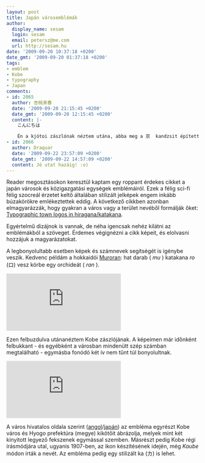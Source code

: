 ```yaml
---
layout: post
title: Japán városemblémák
author:
  display_name: sesam
  login: sesam
  email: petersz@me.com
  url: http://sesam.hu
date: '2009-09-20 10:37:18 +0200'
date_gmt: '2009-09-20 01:37:18 +0200'
tags:
- emblem
- Kobe
- typography
- Japan
comments:
- id: 2065
  author: 杏桃来春
  date: '2009-09-20 21:15:45 +0200'
  date_gmt: '2009-09-20 12:15:45 +0200'
  content: |-
    こんにちは

    Én a kjótoi zászlónak néztem utána, abba meg a 京  kandzsit építették bele.
- id: 2066
  author: Draquar
  date: '2009-09-22 23:57:09 +0200'
  date_gmt: '2009-09-22 14:57:09 +0200'
  content: Jó utat hazáig! :o)
---
```


Reader megosztásokon keresztül kaptam egy roppant érdekes cikket a japán városok és közigazgatási egységek emblémáiról. Ezek a félig sci-fi félig szocreál érzetet keltő általában stilizált jelképek engem inkább búzakörökre emlékeztettek eddig. A következő cikkben azonban elmagyarázzák, hogy gyakran a város vagy a terület nevéből formálják őket: [Typographic town logos in hiragana/katakana](http://www.pinktentacle.com/2009/09/typographic-town-logos-in-hiragana-katakana).

Egyértelmű dizájnok is vannak, de néha igencsak nehéz kilátni az emblémákból a szöveget. Érdemes végignézni a cikk képeit, és elolvasni hozzájuk a magyarázatokat.

A legbonyolultabb esetben képek és számnevek segítségét is igénybe veszik. Kedvenc példám a hokkaidói [Muroran](http://en.wikipedia.org/wiki/Muroran): hat darab ( _mu_ ) katakana _ro_ (ロ) vesz körbe egy orchideát ( _ran_ ).

![Flag of Muroran](http://commons.wikimedia.org/w/thumb.php?f=Flag%20of%20Muroran%2C%20Hokkaido.svg&width=600px)

Ezen felbuzdulva utánanéztem Kobe zászlójának. A képeimen már időnként felbukkant - és egyébként a városban mindenütt szép számban megtalálható - egymásba fonódó két ív nem tűnt túl bonyolultnak.

![Flag of Kobe](http://commons.wikimedia.org/w/thumb.php?f=Flag%20of%20Kobe.svg&width=600px)

A város hivatalos oldala szerint ([angol](http://www.city.kobe.lg.jp/foreign/english/summary/summary_02.html)/[japán](http://www.city.kobe.lg.jp/information/about/energy/symbol/index.html)) az embléma egyrészt Kobe város és Hyogo prefektúra (megye) kikötőit ábrázolja, melyek mint két kinyitott legyező fekszenek egymással szemben. Másrészt pedig Kobe régi írásmódjára utal, ugyanis 1907-ben, az ikon készítésének idején, még _Kaube_ módon írták a nevét. Az embléma pedig egy stilizált ka (カ) is lehet.
